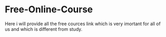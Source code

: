 # Free-Online-Course
Here i will provide all the free cources link which is very imortant for all of us and which is different from study.
